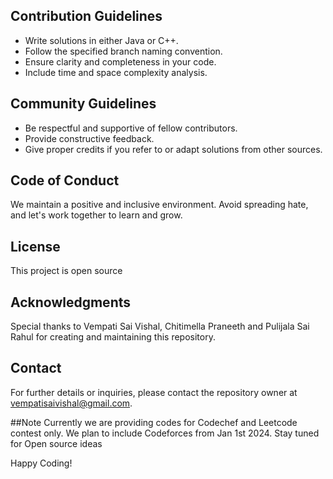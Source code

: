 
## Contribution Guidelines

- Write solutions in either Java or C++.
- Follow the specified branch naming convention.
- Ensure clarity and completeness in your code.
- Include time and space complexity analysis.

## Community Guidelines

- Be respectful and supportive of fellow contributors.
- Provide constructive feedback.
- Give proper credits if you refer to or adapt solutions from other sources.

## Code of Conduct

We maintain a positive and inclusive environment. Avoid spreading hate, and let's work together to learn and grow.

## License

This project is open source

## Acknowledgments

Special thanks to Vempati Sai Vishal, Chitimella Praneeth and Pulijala Sai Rahul for creating and maintaining this repository.

## Contact

For further details or inquiries, please contact the repository owner at vempatisaivishal@gmail.com.

##Note
Currently we are providing codes for Codechef and Leetcode contest only. We plan to include Codeforces from Jan 1st 2024.
Stay tuned for Open source ideas

Happy Coding!
